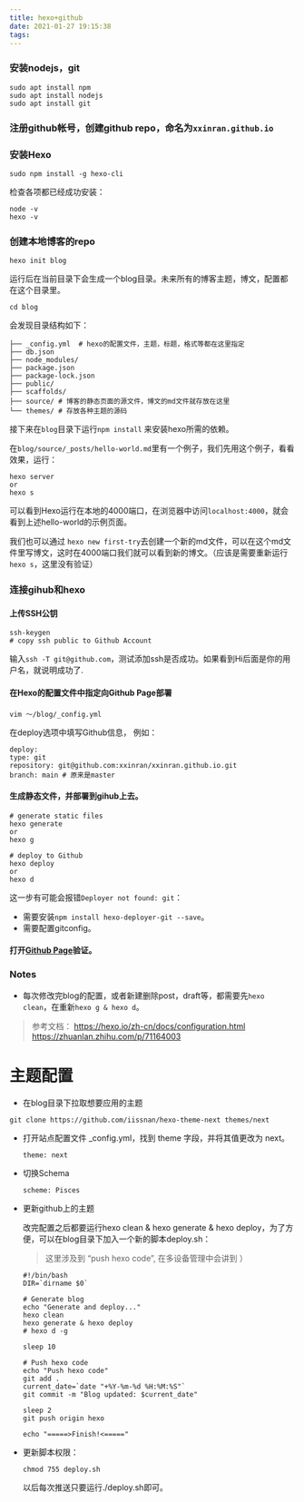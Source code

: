 ```yaml
---
title: hexo+github
date: 2021-01-27 19:15:38
tags:
---
```


### 安装nodejs，git

```
sudo apt install npm
sudo apt install nodejs
sudo apt install git
```

### 注册github帐号，创建github repo，命名为`xxinran.github.io`

### 安装Hexo

```
sudo npm install -g hexo-cli
```

检查各项都已经成功安装：

```
node -v
hexo -v
```

### 创建本地博客的repo

```
hexo init blog
```

运行后在当前目录下会生成一个blog目录。未来所有的博客主题，博文，配置都在这个目录里。

```
cd blog
```

会发现目录结构如下：

```
├── _config.yml  # hexo的配置文件，主题，标题，格式等都在这里指定
├── db.json
├── node_modules/
├── package.json
├── package-lock.json
├── public/
├── scaffolds/
├── source/ # 博客的静态页面的源文件，博文的md文件就存放在这里
└── themes/ # 存放各种主题的源码
```

接下来在`blog`目录下运行`npm install` 来安装hexo所需的依赖。

在`blog/source/_posts/hello-world.md`里有一个例子，我们先用这个例子，看看效果，运行：

```
hexo server 
or
hexo s
```

可以看到Hexo运行在本地的4000端口，在浏览器中访问`localhost:4000`，就会看到上述hello-world的示例页面。

我们也可以通过 `hexo new first-try`去创建一个新的md文件，可以在这个md文件里写博文，这时在4000端口我们就可以看到新的博文。（应该是需要重新运行`hexo s`，这里没有验证）

### 连接gihub和hexo

#### 上传SSH公钥

```
ssh-keygen
# copy ssh public to Github Account
```

输入`ssh -T git@github.com`，测试添加ssh是否成功。如果看到Hi后面是你的用户名，就说明成功了.

#### 在Hexo的配置文件中指定向Github Page部署

```
vim ～/blog/_config.yml
```

在deploy选项中填写Github信息， 例如：

```
deploy:
type: git
repository: git@github.com:xxinran/xxinran.github.io.git
branch: main # 原来是master
```

#### 生成静态文件，并部署到gihub上去。

```
# generate static files
hexo generate
or 
hexo g

# deploy to Github
hexo deploy
or
hexo d
```

这一步有可能会报错`Deployer not found: git`：

- 需要安装`npm install hexo-deployer-git --save`。
- 需要配置gitconfig。

#### 打开[Github Page](https://xxinran.github.io/)验证。

### Notes

- 每次修改完blog的配置，或者新建删除post，draft等，都需要先`hexo clean`，在重新`hexo g & hexo d`。





>  参考文档： https://hexo.io/zh-cn/docs/configuration.html
>  https://zhuanlan.zhihu.com/p/71164003

# 主题配置

- 在blog目录下拉取想要应用的主题

```shell
git clone https://github.com/iissnan/hexo-theme-next themes/next
```

- 打开站点配置文件 _config.yml，找到 theme 字段，并将其值更改为 next。

  ```shell
  theme: next
  ```

- 切换Schema

  ```shell
  scheme: Pisces
  ```

- 更新github上的主题

  改完配置之后都要运行hexo clean & hexo generate & hexo deploy，为了方便，可以在blog目录下加入一个新的脚本deploy.sh：

  > 这里涉及到 “push hexo code”, 在多设备管理中会讲到 ）

  ```shell
  #!/bin/bash
  DIR=`dirname $0`
  
  # Generate blog
  echo "Generate and deploy..."
  hexo clean
  hexo generate & hexo deploy
  # hexo d -g
  
  sleep 10
  
  # Push hexo code
  echo "Push hexo code"
  git add .
  current_date=`date "+%Y-%m-%d %H:%M:%S"`
  git commit -m "Blog updated: $current_date"
  
  sleep 2
  git push origin hexo
  
  echo "=====>Finish!<====="
  ```

- 更新脚本权限：

  ```shell
  chmod 755 deploy.sh
  ```

  以后每次推送只要运行./deploy.sh即可。
